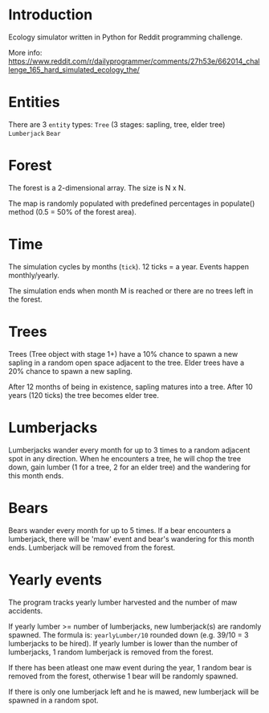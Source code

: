 # Introduction
Ecology simulator written in Python for Reddit programming challenge.

More info: https://www.reddit.com/r/dailyprogrammer/comments/27h53e/662014_challenge_165_hard_simulated_ecology_the/

# Entities
There are 3 `entity` types:
`Tree` (3 stages: sapling, tree, elder tree)
`Lumberjack`
`Bear`

# Forest
The forest is a 2-dimensional array. The size is N x N. 

The map is randomly populated with predefined percentages in populate() method (0.5 = 50% of the forest area).

# Time
The simulation cycles by months (`tick`). 12 ticks = a year. Events happen monthly/yearly.

The simulation ends when month M is reached or there are no trees left in the forest.

# Trees
Trees (Tree object with stage 1+) have a 10% chance to spawn a new sapling in a random open space adjacent to the tree.
Elder trees have a 20% chance to spawn a new sapling.

After 12 months of being in existence, sapling matures into a tree. After 10 years (120 ticks) the tree becomes elder tree.

# Lumberjacks
Lumberjacks wander every month for up to 3 times to a random adjacent spot in any direction. When he encounters a tree, he will chop the tree down, gain lumber (1 for a tree, 2 for an elder tree) and the wandering for this month ends.

# Bears
Bears wander every month for up to 5 times. If a bear encounters a lumberjack, there will be 'maw' event and bear's wandering for this month ends. Lumberjack will be removed from the forest.

# Yearly events
The program tracks yearly lumber harvested and the number of maw accidents. 

If yearly lumber >= number of lumberjacks, new lumberjack(s) are randomly spawned. The formula is: `yearlyLumber/10` rounded down (e.g. 39/10 = 3 lumberjacks to be hired). If yearly lumber is lower than the number of lumberjacks, 1 random lumberjack is removed from the forest.

If there has been atleast one maw event during the year, 1 random bear is removed from the forest, otherwise 1 bear will be randomly spawned.

If there is only one lumberjack left and he is mawed, new lumberjack will be spawned in a random spot.
